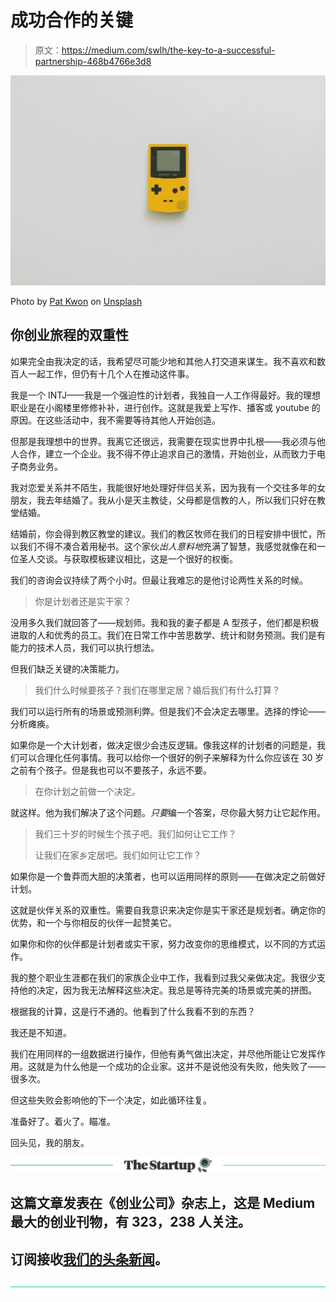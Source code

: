 # 成功合作的关键

> 原文：<https://medium.com/swlh/the-key-to-a-successful-partnership-468b4766e3d8>

![](img/3801395deb0a845ee0d4cd98487f063f.png)

Photo by [Pat Kwon](https://unsplash.com/@patkwon?utm_source=medium&utm_medium=referral) on [Unsplash](https://unsplash.com?utm_source=medium&utm_medium=referral)

## 你创业旅程的双重性

如果完全由我决定的话，我希望尽可能少地和其他人打交道来谋生。我不喜欢和数百人一起工作，但仍有十几个人在推动这件事。

我是一个 INTJ——我是一个强迫性的计划者，我独自一人工作得最好。我的理想职业是在小阁楼里修修补补，进行创作。这就是我爱上写作、播客或 youtube 的原因。在这些活动中，我不需要等待其他人开始创造。

但那是我理想中的世界。我离它还很远，我需要在现实世界中扎根——我必须与他人合作，建立一个企业。我不得不停止追求自己的激情，开始创业，从而致力于电子商务业务。

我对恋爱关系并不陌生，我能很好地处理好伴侣关系，因为我有一个交往多年的女朋友，我去年结婚了。我从小是天主教徒，父母都是信教的人，所以我们只好在教堂结婚。

结婚前，你会得到教区教堂的建议。我们的教区牧师在我们的日程安排中很忙，所以我们不得不凑合着用秘书。这个家伙*出人意料地*充满了智慧，我感觉就像在和一位圣人交谈。与获取模板建议相比，这是一个很好的权衡。

我们的咨询会议持续了两个小时。但最让我难忘的是他讨论两性关系的时候。

> 你是计划者还是实干家？

没用多久我们就回答了——规划师。我和我的妻子都是 A 型孩子，他们都是积极进取的人和优秀的员工。我们在日常工作中苦思数学、统计和财务预测。我们是有能力的技术人员，我们可以执行想法。

但我们缺乏关键的决策能力。

> 我们什么时候要孩子？我们在哪里定居？婚后我们有什么打算？

我们可以运行所有的场景或预测利弊。但是我们不会决定去哪里。选择的悖论——分析瘫痪。

如果你是一个大计划者，做决定很少会违反逻辑。像我这样的计划者的问题是，我们可以合理化任何事情。我可以给你一个很好的例子来解释为什么你应该在 30 岁之前有个孩子。但是我也可以不要孩子，永远不要。

> 在你计划之前做一个决定。

就这样。他为我们解决了这个问题。*只要*编一个答案，尽你最大努力让它起作用。

> 我们三十岁的时候生个孩子吧。我们如何让它工作？
> 
> 让我们在家乡定居吧。我们如何让它工作？

如果你是一个鲁莽而大胆的决策者，也可以运用同样的原则——在做决定之前做好计划。

这就是伙伴关系的双重性。需要自我意识来决定你是实干家还是规划者。确定你的优势，和一个与你相反的伙伴一起赞美它。

如果你和你的伙伴都是计划者或实干家，努力改变你的思维模式，以不同的方式运作。

我的整个职业生涯都在我们的家族企业中工作，我看到过我父亲做决定。我很少支持他的决定，因为我无法解释这些决定。我总是等待完美的场景或完美的拼图。

根据我的计算，这是行不通的。他看到了什么我看不到的东西？

我还是不知道。

我们在用同样的一组数据进行操作，但他有勇气做出决定，并尽他所能让它发挥作用。这就是为什么他是一个成功的企业家。这并不是说他没有失败，他失败了——很多次。

但这些失败会影响他的下一个决定，如此循环往复。

准备好了。着火了。瞄准。

回头见，我的朋友。

[![](img/308a8d84fb9b2fab43d66c117fcc4bb4.png)](https://medium.com/swlh)

## 这篇文章发表在《创业公司》杂志上，这是 Medium 最大的创业刊物，有 323，238 人关注。

## 订阅接收[我们的头条新闻](http://growthsupply.com/the-startup-newsletter/)。

[![](img/b0164736ea17a63403e660de5dedf91a.png)](https://medium.com/swlh)